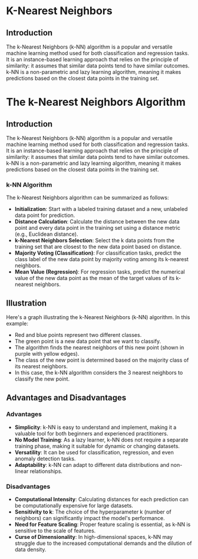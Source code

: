 #  K-Nearest Neighbors

## Introduction
The k-Nearest Neighbors (k-NN) algorithm is a popular and versatile machine learning method used for both classification and regression tasks. It is an instance-based learning approach that relies on the principle of similarity: it assumes that similar data points tend to have similar outcomes. k-NN is a non-parametric and lazy learning algorithm, meaning it makes predictions based on the closest data points in the training set.


# The k-Nearest Neighbors Algorithm

## Introduction

The k-Nearest Neighbors (k-NN) algorithm is a popular and versatile machine learning method used for both classification and regression tasks. It is an instance-based learning approach that relies on the principle of similarity: it assumes that similar data points tend to have similar outcomes. k-NN is a non-parametric and lazy learning algorithm, meaning it makes predictions based on the closest data points in the training set.

### k-NN Algorithm

The k-Nearest Neighbors algorithm can be summarized as follows:

- **Initialization**: Start with a labeled training dataset and a new, unlabeled data point for prediction.
- **Distance Calculation**: Calculate the distance between the new data point and every data point in the training set using a distance metric (e.g., Euclidean distance).
- **k-Nearest Neighbors Selection**: Select the k data points from the training set that are closest to the new data point based on distance.
- **Majority Voting (Classification)**: For classification tasks, predict the class label of the new data point by majority voting among its k-nearest neighbors.
- **Mean Value (Regression)**: For regression tasks, predict the numerical value of the new data point as the mean of the target values of its k-nearest neighbors.


## Illustration

Here's a graph illustrating the k-Nearest Neighbors (k-NN) algorithm. In this example:

- Red and blue points represent two different classes.
- The green point is a new data point that we want to classify.
- The algorithm finds the nearest neighbors of this new point (shown in purple with yellow edges).
- The class of the new point is determined based on the majority class of its nearest neighbors.
- In this case, the k-NN algorithm considers the 3 nearest neighbors to classify the new point.


## Advantages and Disadvantages

### Advantages

- **Simplicity**: k-NN is easy to understand and implement, making it a valuable tool for both beginners and experienced practitioners.
- **No Model Training**: As a lazy learner, k-NN does not require a separate training phase, making it suitable for dynamic or changing datasets.
- **Versatility**: It can be used for classification, regression, and even anomaly detection tasks.
- **Adaptability**: k-NN can adapt to different data distributions and non-linear relationships.

### Disadvantages

- **Computational Intensity**: Calculating distances for each prediction can be computationally expensive for large datasets.
- **Sensitivity to k**: The choice of the hyperparameter k (number of neighbors) can significantly impact the model's performance.
- **Need for Feature Scaling**: Proper feature scaling is essential, as k-NN is sensitive to the scale of features.
- **Curse of Dimensionality**: In high-dimensional spaces, k-NN may struggle due to the increased computational demands and the dilution of data density.
